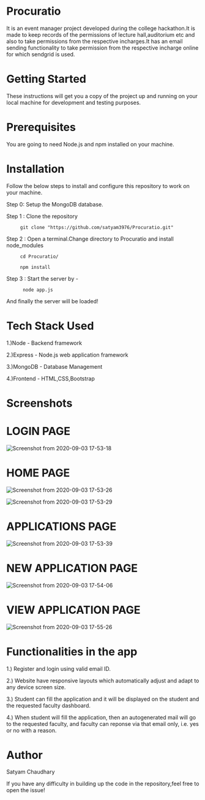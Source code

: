 
# Procuratio
It is an event manager project developed during the college hackathon.It is made to keep records of the permissions of lecture hall,auditorium etc and also to take permissions from the respective incharges.It has an email sending functionality to take permission from the respective incharge online for which sendgrid is used.

# Getting Started
These instructions will get you a copy of the project up and running on your local machine for development and testing purposes.

# Prerequisites
You are going to need Node.js and npm installed on your machine.

# Installation
Follow the below steps to install and configure this repository to work on your machine.

Step 0: Setup the MongoDB database.

Step 1 : Clone the repository

         git clone "https://github.com/satyam3976/Procuratio.git"

Step 2 : Open a terminal.Change directory to Procuratio and install node_modules

         cd Procuratio/
	 
         npm install

Step 3 : Start the server by -
	 
	      node app.js
         
And finally the server will be loaded!

# Tech Stack Used
1.)Node - Backend framework

2.)Express - Node.js web application framework

3.)MongoDB - Database Management

4.)Frontend - HTML,CSS,Bootstrap

# Screenshots
# LOGIN PAGE
![Screenshot from 2020-09-03 17-53-18](https://user-images.githubusercontent.com/25302027/92116347-5704ab80-ee11-11ea-86da-274cc963fd9a.png)

# HOME PAGE
![Screenshot from 2020-09-03 17-53-26](https://user-images.githubusercontent.com/25302027/92116366-5d932300-ee11-11ea-954a-9ceda2397e5b.png)

![Screenshot from 2020-09-03 17-53-29](https://user-images.githubusercontent.com/25302027/92116448-7996c480-ee11-11ea-93d4-4b2d444560f7.png)

# APPLICATIONS PAGE
![Screenshot from 2020-09-03 17-53-39](https://user-images.githubusercontent.com/25302027/92116463-7dc2e200-ee11-11ea-8a33-fbe8d616fb42.png)

# NEW APPLICATION PAGE
![Screenshot from 2020-09-03 17-54-06](https://user-images.githubusercontent.com/25302027/92116535-929f7580-ee11-11ea-824a-7a90754d33b0.png)

# VIEW APPLICATION PAGE
![Screenshot from 2020-09-03 17-55-26](https://user-images.githubusercontent.com/25302027/92116558-99c68380-ee11-11ea-9c66-29840a259d42.png)






# Functionalities in the app
1.) Register and login using valid email ID.

2.) Website have responsive layouts which automatically adjust and adapt to any device screen size.

3.) Student can fill the application and it will be displayed on the student and the requested faculty dashboard.

4.) When student will fill the application, then an autogenerated mail will go to the requested faculty, and faculty can reponse via that email only, i.e. yes or no    with a reason.

# Author
Satyam Chaudhary

If you have any difficulty in building up the code in the repository,feel free to open the issue!

